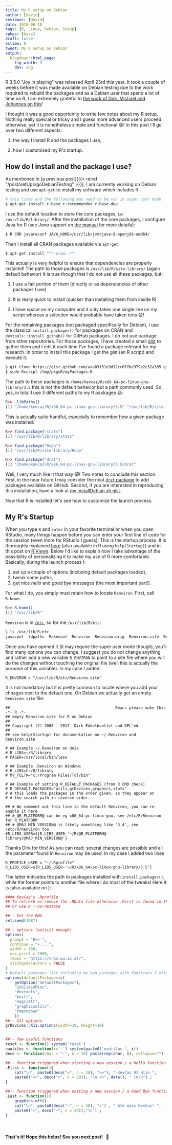 ```yaml
---
title: My R setup on Debian
author: [kevin]
reviewer: [david]
date: 2018-06-18
tags: [R, Linux, Debian, Setup]
rpkgs: [base]
draft: false
estime: 6
tweet: My R setup on Debian
output:
  blogdown::html_page:
    fig_width: 3
    dev: svg
---
```



R 3.5.0 "Joy in playing" was released April 23rd this year. It took a couple
of weeks before it was made available on Debian testing due to the work
required to rebuild the packages and as a Debian user that spend a lot of time
on R, I am extremely grateful to [the work of Dirk, Michael and Johannes on this](http://dirk.eddelbuettel.com/blog/2018/06/11/)!


I thought it was a good opportunity to write few notes about my R setup. Nothing
really special or tricky and I guess more advanced users proceed otherwise, yet
it is nonetheless simple and functional :smile:! In this post I'll go over two
different aspects:

1. the way I install R and the packages I use,

2. how I customized my R's startup.



## How do I install and the package I use?

As mentioned in [a previous post]({{< relref "/post/setUps/goDebianTesting" >}}), I am
currently working on Debian testing and use `apt-get` to install my software
which includes R:

```bash
# this lines and the following may need to be run in super user mode
$ apt-get install r-base r-recommended r-base-dev
```

I use the default location to store the core packages, *i.e.* `/usr/lib/R/library/`.
After the installation of the core packages, I configure Java for R (see *Java support* on [the manual](https://cran.r-project.org/doc/manuals/r-release/R-admin.html) for
more details):

```bash
$ R CMD javareconf JAVA_HOME=/usr/lib/jvm/java-8-openjdk-amd64/
```

Then I install all CRAN packages available via `apt-get`:

```bash
$ apt-get install "^r-cran-.*"
```


This actually is very helpful to ensure that dependencies are properly installed!
The path to those packages is `/usr/lib/R/site-library/` (again default behavior)
It is true though that I do not use all these packages, but:

1. I use a fair portion of them (directly or as dependencies of other packages I use)

2. It is really quick to install (quicker than installing them from inside R)

3. I have space on my computer and it only takes one single line on my script whereas
a selection would probably have taken tens :smile:!


For the remaining packages (not packaged specifically for Debian), I use the
classical `ìnstall.packages()` for packages on CRAN and `devtools::install_github()`
for GitHub packages. I do not use package from other repositories.
For those packages, I have created a small [gist](https://gist.github.com/KevCaz/aaa83151e9d12cc07fbe379e2c32a385)
to gather them and I edit it each time I've found a package relevant for my research.
In order to install this package I get the gist (an R script) and execute it:

```bash
$ git clone https://gist.github.com/aaa83151e9d12cc07fbe379e2c32a385.git /tmp/pkgsR
$ sudo Rscript /tmp/pkgsR/myPackages.R
```

The path to these packages is `/home/kevcaz/R/x86_64-pc-linux-gnu-library/3.5`
this is not the default behavior but a path commonly used. So, yes, in total
I use 3 different paths to my R packages :smiley::

```R
R>> .libPaths()
[1] "/home/kevcaz/R/x86_64-pc-linux-gnu-library/3.5" "/usr/lib/R/site-library"                        "/usr/lib/R/library"
```

This is actually quite handful, especially to remember how a given package
was installed:

```R
R>> find.package("stats")
[1] "/usr/lib/R/library/stats"

R>> find.package("Rcpp")
[1] "/usr/lib/R/site-library/Rcpp"

R>> find.package("drat")
[1] "/home/kevcaz/R/x86_64-pc-linux-gnu-library/3.5/drat"
```

Well, I very much like it that way :smile_cat:! Two notes to conclude this section.
First, in the near future I may consider
the neat [`drat` package](http://dirk.eddelbuettel.com/code/drat.html) to add
packages available on GitHub. Second, if you are interested in
reproducing this installation, have a look at [my installDebian.sh gist](https://gist.github.com/KevCaz/29536740b9150383a9d543ec1be96103).

Now that R is installed let's see how to customize the launch process.


## My R's Startup

When you type `R` and `enter` in your favorite terminal or when you open
RStudio, many things happen before you can enter your first line of code for
the session (even more for RStudio I guess). This is the startup process. It
is thoroughly explained [here](http://stat.ethz.ch/R-manual/R-devel/library/base/html/Startup.html)
(also available in R using `help(Startup)`) and in this post on [R Views](https://rviews.rstudio.com/2017/04/19/r-for-enterprise-understanding-r-s-startup/).
Below I'd like to explain how I take advantage of the possibility of
personalizing it to make my use of R more comfortable. Basically, during the
launch process I:

1. set up a couple of options (including default packages loaded),
2. tweak some paths,
3. get nice *hello* and *good bye* messages (the most important part!).

For what I do, you simply must retain how to locate `Renviron`. First,
call `R.home`:

```R
R>> R.home()
[1] "/usr/lib/R"
```

`Renviron` is in [`/etc`](https://unix.stackexchange.com/questions/5665/what-does-etc-stand-for),
so for me `/usr/lib/R/etc`:

```R
$ ls /usr/lib/R/etc
javaconf  ldpaths  Makeconf  Renviron  Renviron.orig  Renviron.site  Renviron.ucf  repositories  Rprofile.site
```

Once you have opened it (it may require the super user mode though),
you'll find many options you can change. I suggest you do not change
anything and rather add a new variable `R_ENVIRON` to point to a site file
where you will do the changes without touching the original file (well
this is actually the purpose of this variable). In my case I added:

```
R_ENVIRON = "/usr/lib/R/etc/Renviron.site"
```

It is not mandatory but it is pretty common to locate where you add your chnages
next to the default one. On Debian we actually get an empty `Renviron.site` file:

```
##                                              Emacs please make this -*- R -*-
## empty Renviron.site for R on Debian
##
## Copyright (C) 2008 - 2017  Dirk Eddelbuettel and GPL'ed
##
## see help(Startup) for documentation on ~/.Renviron and Renviron.site

# ## Example ~/.Renviron on Unix
# R_LIBS=~/R/library
# PAGER=/usr/local/bin/less

# ## Example .Renviron on Windows
# R_LIBS=C:/R/library
# MY_TCLTK="c:/Program Files/Tcl/bin"

# ## Example of setting R_DEFAULT_PACKAGES (from R CMD check)
# R_DEFAULT_PACKAGES='utils,grDevices,graphics,stats'
# # this loads the packages in the order given, so they appear on
# # the search path in reverse order.

## # We comment out this line in the default Renviron, you can re-enable it here
## # @R_PLATFORM@ can be eg x86_64-pc-linux-gnu, see /etc/R/Renviron for R_PLATFORM
## # @MAJ_MIN_VERSION@ is likely something like '3.4', see /etc/R/Renviron too
#R_LIBS_USER=${R_LIBS_USER-'~/R/@R_PLATFORM@-library/@MAJ_MIN_VERSION@'}
```

Thanks Dirk for this! As you can read, several changes are possible and all
the parameter found in `Renviron` may be used. In my case I added two lines

```
R_PROFILE_USER = "~/.Rprofile"
R_LIBS_USER=${R_LIBS_USER-'~/R/x86_64-pc-linux-gnu-library/3.5'}
```

The latter indicates the path to packages installed with `ìnstall.packages()`,
while the former points to another file where I do most of the tweaks!
Here it is (also available on
[<i class="fa fa-github" aria-hidden="true"></i>](https://github.com/KevCaz/dotfiles/blob/master/dotfiles/.Rprofile)):


```R
#### KevCaz's .Rprofile
## To refresh => remove the .RData file otherwise .First is found in there
## or use R --no-restore

##-- Set the RNG
set.seed(1987)

##-- options (exlicit enough)
options(
  prompt = "R>> ",
  continue = "+... ",
  width = 160,
  max.print = 2000,
  repos = "https://cran.wu.ac.at/",
  stringsAsFactors = FALSE
)
# Default packages list including my own packages with functions I often use!
options(defaultPackages=c(
    getOption("defaultPackages"),
    "inSilecoMisc",
    "devtools",
    "knitr",
    "magrittr",
    "graphicsutils",
    "rmarkdown"
    ))
##-- X11 options
grDevices::X11.options(width=10, height=10)


##-- few useful functions
reset <- function() system('reset')
nautilus <- function(x='.') system(paste0('nautilus ', x))
deco <- function(char = "-", n = 10) paste(rep(char, n), collapse="")

##-- function triggered when starting a new session / a Hello function
.First <- function(){
    cat("\n", paste0(deco("=", n = 28), ">>"), " KevCaz 92 Hijo ",
    paste0("<<", deco("=", n = 28)), "\n >>", date(), " \n\n") ;
}

##-- function triggered when exiting a new session / a Good Bye function
.Last <- function(){
    graphics.off()
    cat("\n", paste0(deco("~", n = 28), "<") , " Até mais KevCaz! ",
    paste0(">", deco("~", n = 28)),"\n") ;
}
```

<br>

#### That's it! Hope this helps! See you next post! &nbsp; :rocket:
